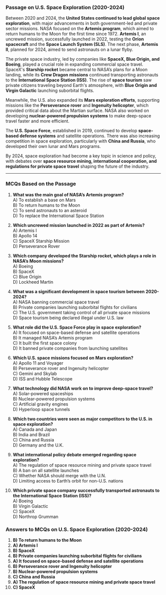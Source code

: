 ### **Passage on U.S. Space Exploration (2020-2024)**  

Between 2020 and 2024, the **United States continued to lead global space exploration**, with major advancements in both government-led and private  sector missions. NASA focused on the **Artemis program**, which aimed to return humans to the Moon for the first time since 1972. **Artemis I**, an uncrewed mission, successfully launched in 2022, testing the **Orion spacecraft** and the **Space Launch System (SLS)**. The next phase, **Artemis II**, planned for 2024, aimed to send astronauts on a lunar flyby.  

   
The private space industry, led by companies like **SpaceX, Blue Origin, and Boeing**, played a crucial role in expanding commercial space travel. SpaceX's **Starship rocket** became central to NASA’s plans for a Moon landing, while its **Crew Dragon missions** continued transporting astronauts to the **International Space Station (ISS)**. The rise of **space tourism** saw private citizens traveling beyond Earth's atmosphere, with **Blue Origin and Virgin Galactic** launching suborbital flights.  

Meanwhile, the U.S. also expanded its **Mars exploration efforts**,  supporting missions like the **Perseverance rover** and **Ingenuity helicopter**, which provided critical data about the Martian surface. NASA also worked on developing **nuclear-powered propulsion systems** to make deep-space travel faster and more efficient.  

The **U.S. Space Force**, established in 2019,  continued to develop **space-based defense systems** and satellite operations.  There was also increasing competition in space exploration, particularly with **China and Russia**, who developed their own lunar and Mars programs.  

By 2024,  space exploration had become a key topic in science and policy, with debates over **space resource mining, international cooperation, and regulations for private space travel** shaping the future of the industry.  

---  


### **MCQs Based on the Passage**  


1. **What was the main goal of NASA’s Artemis program?**  
   A) To establish a base on Mars  
   B) To return humans to the Moon  
   C) To send astronauts to an asteroid  
   D) To replace the International Space Station  

2. **Which uncrewed mission launched in 2022 as part of Artemis?**  
   A) Artemis I  
   B) Apollo 14  
   C) SpaceX Starship Mission  
   D) Perseverance Rover  

3. **Which company developed the Starship rocket, which plays a role in NASA’s Moon missions?**  
   A) Boeing  
   B) SpaceX  
   C) Blue Origin  
   D) Lockheed Martin  

4. **What was a significant development in space tourism between 2020-2024?**  
   A) NASA banning commercial space travel  
   B) Private companies launching suborbital flights for civilians  
   C) The U.S. government taking control of all private space missions  
   D) Space tourism being declared illegal under U.S. law  

5. **What role did the U.S. Space Force play in space exploration?**  
   A) It focused on space-based defense and satellite operations  
   B) It managed NASA’s Artemis program  
   C) It built the first space colony  
   D) It banned private companies from launching satellites  

6. **Which U.S. space missions focused on Mars exploration?**  
   A) Apollo 11 and Voyager  
   B) Perseverance rover and Ingenuity helicopter  
   C) Gemini and Skylab  
   D) ISS and Hubble Telescope  

7. **What technology did NASA work on to improve deep-space travel?**  
   A) Solar-powered spaceships  
   B) Nuclear-powered propulsion systems  
   C) Artificial gravity engines  
   D) Hyperloop space tunnels  

8. **Which two countries were seen as major competitors to the U.S. in space exploration?**  
   A) Canada and Japan  
   B) India and Brazil  
   C) China and Russia  
   D) Germany and the U.K.  

9. **What international policy debate emerged regarding space exploration?**  
   A) The regulation of space resource mining and private space travel  
   B) A ban on all satellite launches  
   C) Whether NASA should merge with the U.N.  
   D) Limiting access to Earth’s orbit for non-U.S. nations  

10. **Which private space company successfully transported astronauts to the International Space Station (ISS)?**  
   A) Boeing  
   B) Virgin Galactic  
   C) SpaceX  
   D) Northrop Grumman

 ### **Answers to MCQs on U.S. Space Exploration (2020-2024)**  

1. **B) To return humans to the Moon**  
2. **A) Artemis I**  
3. **B) SpaceX**  
4. **B) Private companies launching suborbital flights for civilians**  
5. **A) It focused on space-based defense and satellite operations**  
6. **B) Perseverance rover and Ingenuity helicopter**  
7. **B) Nuclear-powered propulsion systems**  
8. **C) China and Russia**  
9. **A) The regulation of space resource mining and private space travel**    
10. **C) SpaceX**  


